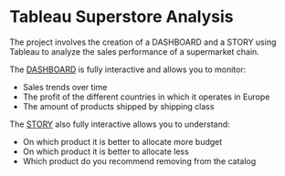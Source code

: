 # Tableau Superstore Analysis
 
The project involves the creation of a DASHBOARD and a STORY using Tableau to analyze the sales performance of a supermarket chain. 

The [DASHBOARD](https://public.tableau.com/shared/2T3CTNH28?:display_count=n&:origin=viz_share_link) is fully interactive and allows you to monitor:
- Sales trends over time
- The profit of the different countries in which it operates in Europe
- The amount of products shipped by shipping class

The [STORY](https://public.tableau.com/views/Book1_17247834519550/GestioneBudgetMarketing?:language=it-IT&:sid=&:redirect=auth&:display_count=n&:origin=viz_share_link) also fully interactive allows you to understand:
- On which product it is better to allocate more budget
- On which product it is better to allocate less
- Which product do you recommend removing from the catalog